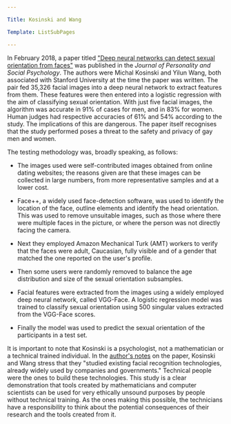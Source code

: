 ```yaml
---

Title: Kosinski and Wang

Template: ListSubPages

---
```



In February 2018, a paper titled ["Deep neural networks can detect sexual orientation from faces"](https://psyarxiv.com/hv28a/) was published in the *Journal of Personality and Social Psychology*. The authors were Michal Kosinski and Yilun Wang, both associated with Stanford University at the time the paper was written. The pair fed 35,326 facial images into a deep neural network to extract features from them. These features were then entered into a logistic regression with the aim of classifying sexual orientation. With just five facial images, the algorithm was accurate in 91% of cases for men, and in 83% for women. Human judges had respective accuracies of 61% and 54% according to the study. The implications of this are dangerous. The paper itself recognises that the study performed poses a threat to the safety and privacy of gay men and women.

The testing methodology was, broadly speaking, as follows:

- The images used were self-contributed images obtained from online dating websites; the reasons given are that these images can be collected in large numbers, from more representative samples and at a lower cost.

- Face++, a widely used face-detection software, was used to identify the location of the face, outline elements and identify the head orientation. This was used to remove unsuitable images, such as those where there were multiple faces in the picture, or where the person was not directly facing the camera.

- Next they employed Amazon Mechanical Turk (AMT) workers to verify that the faces were adult, Caucasian, fully visible and of a gender that matched the one reported on the user's profile.

- Then some users were randomly removed to balance the age distribution and size of the sexual orientation subsamples.

- Facial features were extracted from the images using a widely employed deep neural network, called VGG-Face. A logistic regression model was trained to classify sexual orientation using 500 singular values extracted from the VGG-Face scores. 

- Finally the model was used to predict the sexual orientation of the participants in a test set.

It is important to note that Kosinski is a psychologist, not a mathematician or a technical trained individual. In the [author's notes](https://docs.google.com/document/d/11oGZ1Ke3wK9E3BtOFfGfUQuuaSMR8AO2WfWH3aVke6U/) on the paper, Kosinski and Wang stress that they "studied existing facial recognition technologies, already widely used by companies and governments." Technical people were the ones to build these technologies. This study is a clear demonstration that tools created by mathematicians and computer scientists can be used for very ethically unsound purposes by people without technical training. As the ones making this possible, the technicians have a responsibility to think about the potential consequences of their research and the tools created from it. 
